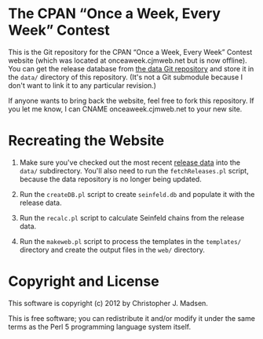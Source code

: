 The CPAN “Once a Week, Every Week” Contest
==========================================

This is the Git repository for the CPAN “Once a Week, Every Week”
Contest website (which was located at onceaweek.cjmweb.net
but is now offline).  You can get the release database from
[the data Git repository](https://github.com/madsen/cpan-once-a-week-data)
and store it in the `data/` directory of this repository.  (It's not a
Git submodule because I don't want to link it to any particular revision.)

If anyone wants to bring back the website, feel free to fork this
repository.  If you let me know, I can CNAME onceaweek.cjmweb.net to
your new site.

Recreating the Website
======================

1. Make sure you've checked out the most recent [release data](https://github.com/madsen/cpan-once-a-week-data) into
the `data/` subdirectory.  You'll also need to run the
`fetchReleases.pl` script, because the data repository
is no longer being updated.

2. Run the `createDB.pl` script to create `seinfeld.db` and populate
it with the release data.

3. Run the `recalc.pl` script to calculate Seinfeld chains from the
release data.

4. Run the `makeweb.pl` script to process the templates in the
`templates/` directory and create the output files in the `web/`
directory.

Copyright and License
=====================

This software is copyright (c) 2012 by Christopher J. Madsen.

This is free software; you can redistribute it and/or modify it under
the same terms as the Perl 5 programming language system itself.
